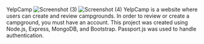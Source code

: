 YelpCamp
![Screenshot (3)](https://user-images.githubusercontent.com/80778090/185877877-7f7c8a47-291b-4b22-8a1c-8d81fdc4dd1d.png)
![Screenshot (4)](https://user-images.githubusercontent.com/80778090/185879095-6db0cd3a-67fa-4c59-baab-235978505f3f.png)
YelpCamp is a website where users can create and review campgrounds. In order to review or create a campground, you must have an account.
This project was created using Node.js, Express, MongoDB, and Bootstrap. Passport.js was used to handle authentication.
